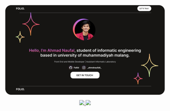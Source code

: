 <div align="center">
<!--   <img src="https://raw.githubusercontent.com/rizkyhaksono/rizkyhaksono/main/Github%20Banner.png"/> -->
  <img src="https://github.com/Fallid/Fallid/blob/main/BannerGithub.png"/>
</div>


<div align="center">
  <p align="center">
  <a href="https://github.com/penuliscode">
    <img height="180em" src="https://github-readme-stats-eight-theta.vercel.app/api?username=penuliscode&show_icons=true&theme=algolia&include_all_commits=true&count_private=true"/>
    <img height="180em" src="https://github-readme-stats-eight-theta.vercel.app/api/top-langs/?username=penuliscode&layout=compact&layout=compact&theme=algolia"/>
  </a>
  </p>
</div>

